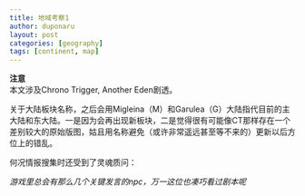 ```yaml
---
title: 地域考察1
author: duponaru
layout: post
categories: [geography]
tags: [continent, map]
---
```


**注意**  
本文涉及Chrono Trigger, Another Eden剧透。  


关于大陆板块名称，之后会用Migleina（M）和Garulea（G）大陆指代目前的主大陆和东大陆。一是因为会再出现新板块，二是觉得很有可能像CT那样存在一个差别较大的原始版图，姑且用名称避免（或许非常遥远甚至等不来的）更新以后方位上的错乱。 
<span class="image centered"><img src="{{ '/assets/post_img/2020-02-01/ct_map_change.png' | relative_url }}" alt="" /></span>
  
何况情报搜集时还受到了灵魂质问：  
<span class="image centered"><img src="{{ '/assets/post_img/2020-02-01/npc_dir.png' | relative_url }}" alt="" /></span>

*游戏里总会有那么几个关键发言的npc，万一这位也凑巧看过剧本呢*